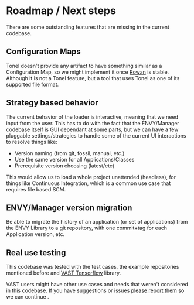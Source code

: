 
# Roadmap / Next steps

There are some outstanding features that are missing in the current codebase.

## Configuration Maps

Tonel doesn't provide any artifact to have something similar as a Configuration Map, so we might implement it once [Rowan](https://github.com/GemTalk/Rowan/) is stable. Although it is not a Tonel feature, but a tool that uses Tonel as one of its supported file format.

## Strategy based behavior

The current behavior of the loader is interactive, meaning that we need input from the user. This has to do with the fact that the ENVY/Manager codebase itself is GUI dependant at some parts, but we can have a few pluggable settings/strategies to handle some of the current UI interactions to resolve things like:

* Version naming (from git, fossil, manual, etc.)
* Use the same version for all Applications/Classes
* Prerequisite version choosing (latest/etc)

This would allow us to load a whole project unattended (headless), for things like Continuous Integration, which is a common use case that requires file based SCM.

## ENVY/Manager version migration

Be able to migrate the history of an application (or set of applications) from the ENVY Library to a git repository, with one commit+tag for each Application version, etc.

## Real use testing

This codebase was tested with the test cases, the example repositories mentioned before and [VAST Tensorflow](https://github.com/vasmalltalk/tensorflow-vast/) library.

VAST users might have other use cases and needs that weren't considered in this codebase. If you have suggestions or issues [please report them](https://github.com/vasmalltalk/tonel-vast/issues/) so we can continue .